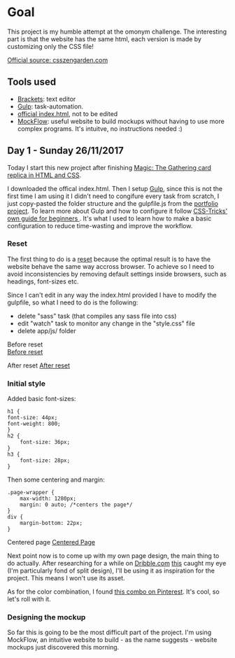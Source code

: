 # Goal
This project is my humble attempt at the omonym challenge. The interesting part is that the website has the same html, each version is made by customizing only the CSS file! 

[Official source: csszengarden.com](http://www.csszengarden.com)

## Tools used 
* [Brackets](http://brackets.io): text editor
* [Gulp](https://gulpjs.com): task-automation. 
* [official index.html](http://www.csszengarden.com), not to be edited
* [MockFlow](): useful website to build mockups without having to use more complex programs. It's intuitve, no instructions needed :)

## Day 1 - Sunday 26/11/2017
Today I start this new project after finishing [Magic: The Gathering card replica in HTML and CSS](https://github.com/davide2894/Magic-The-Gathering-card-in-HTML-and-CSS).

I downloaded the offical index.html. Then I setup [Gulp](https://gulpjs.com), since this is not the first time I am using it I didn't need to congifure every task from scratch, I just copy-pasted the folder structure and the gulpfile.js from the [portfolio project](https://github.com/davide2894/portfolio).
To learn more about Gulp and how to configure it follow [CSS-Tricks' own guide for beginners ](https://css-tricks.com/gulp-for-beginners/). It's what I used to learn how to make a basic configuration to reduce time-wasting and improve the workflow.

### Reset
The first thing to do is a [reset](https://meyerweb.com/eric/tools/css/reset/) because the optimal result is to have the website behave the same way accross browser. To achieve so I need to avoid inconsistencies by removing default settings inside browsers, such as headings, font-sizes etc.

Since I can't edit in any way the index.html provided I have to modify the gulpfile, so what I need to do is the following:
* delete "sass" task (that compiles any sass file into css)
* edit "watch" task to monitor any change in the "style.css" file
* delete app/js/ folder

Before reset    
[Before reset](app/images/before-reset.png?raw=true)

After reset
[After reset](app/images/after-reset.jpg?raw=true)

### Initial style
Added basic font-sizes:

    h1 {
    font-size: 44px;
    font-weight: 800;
    }
    h2 {
        font-size: 36px;
    }
    h3 {
        font-size: 28px;
    }

Then some centering and margin:

    .page-wrapper {
        max-width: 1280px;
        margin: 0 auto; /*centers the page*/
    }
    div {
        margin-bottom: 22px;
    }
    
Centered page
[Centered Page](app/images/initial-style.png )

Next point now is to come up with my own page design, the main thing to do actually. After researching for a while on [Dribble.com](https://dribbble.com) [this]() caught my eye (I'm particularly fond of split design), I'll be using it as inspiration for the project.
This means I won't use its asset.

As for the color combination, I found [this combo on Pinterest](https://www.pinterest.co.uk/pin/416864509237410284/). It's cool, so let's roll with it.

### Designing the mockup
So far this is going to be the most difficult part of the project. I'm using MockFlow, an intuitive website to build - as the name suggests - website mockups just discovered this morning.










